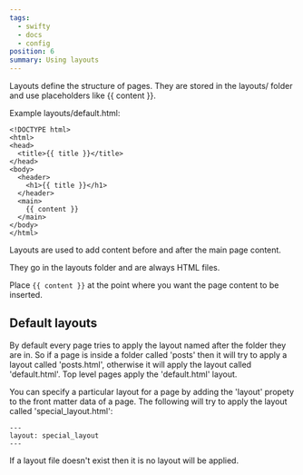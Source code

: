 ```yaml
---
tags:
  - swifty
  - docs
  - config
position: 6
summary: Using layouts
---
```


Layouts define the structure of pages. They are stored in the layouts/ folder and use placeholders like {{ content }}.

Example layouts/default.html:

```
<!DOCTYPE html>
<html>
<head>
  <title>{{ title }}</title>
</head>
<body>
  <header>
    <h1>{{ title }}</h1>
  </header>
  <main>
    {{ content }}
  </main>
</body>
</html>
```


Layouts are used to add content before and after the main page content.

They go in the layouts folder and are always HTML files.

Place `{{ content }}` at the point where you want the page content to be inserted.

## Default layouts

By default every page tries to apply the layout named after the folder they are in. So if a page is inside a folder called 'posts' then it will try to apply a layout called 'posts.html', otherwise it will apply the layout called 'default.html'. Top level pages apply the 'default.html' layout. 

You can specify a particular layout for a page by adding the 'layout' propety to the front matter data of a page. The following will try to apply the layout called 'special_layout.html':

```
---
layout: special_layout
---
```

If a layout file doesn't exist then it is no layout will be applied.